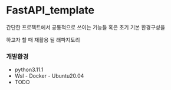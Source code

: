 # FastAPI_template
간단한 프로젝트에서 공통적으로 쓰이는 기능들 혹은 초기 기본 환경구성을

하고자 할 때 재활용 될  래파지토리

### 개발환경

- python3.11.1
- Wsl - Docker - Ubuntu20.04
- TODO
